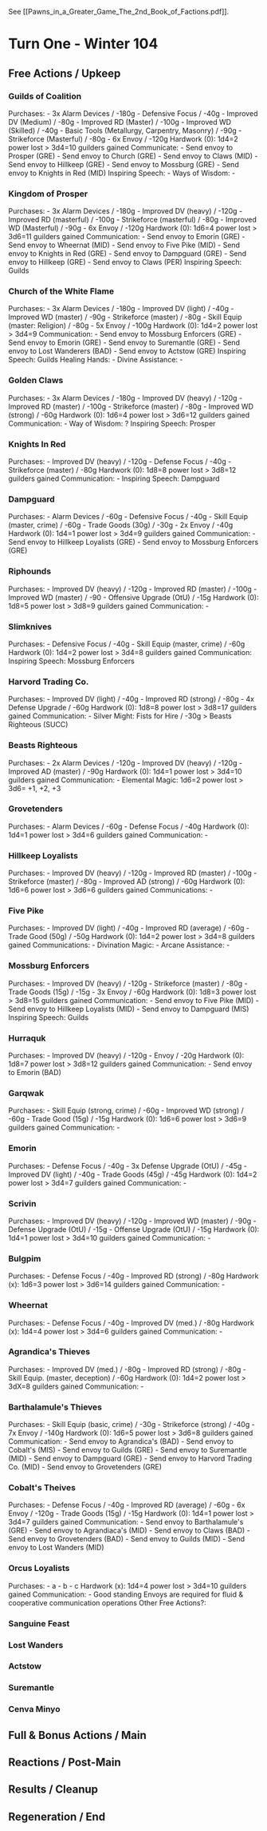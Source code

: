See [[Pawns_in_a_Greater_Game_The_2nd_Book_of_Factions.pdf]].
# Turn One - Winter 104
## Free Actions / Upkeep
### Guilds of Coalition
Purchases:
	- 3x Alarm Devices / -180g
	- Defensive Focus / -40g
	- Improved DV (Medium) / -80g
	- Improved RD (Master) / -100g
	- Improved WD (Skilled) / -40g
	- Basic Tools (Metallurgy, Carpentry, Masonry) / -90g
	- Strikeforce (Masterful) / -80g
	- 6x Envoy / -120g
Hardwork (0): 1d4=2 power lost > 3d4=10 guilders gained
Communicate:
	- Send envoy to Prosper (GRE)
	- Send envoy to Church (GRE)
	- Send envoy to Claws (MID)
	- Send envoy to Hillkeep (GRE)
	- Send envoy to Mossburg (GRE)
	- Send envoy to Knights in Red (MID)
Inspiring Speech: -
Ways of Wisdom: -

### Kingdom of Prosper
Purchases:
	- 3x Alarm Devices / -180g
	- Improved DV (heavy) / -120g
	- Improved RD (masterful) / -100g
	- Strikeforce (masterful) / -80g
	- Improved WD (Masterful) / -90g
	- 6x Envoy / -120g
Hardwork (0): 1d6=4 power lost > 3d6=11 guilders gained
Communication:
	- Send envoy to Emorin (GRE)
	- Send envoy to Wheernat (MID)
	- Send envoy to Five Pike (MID)
	- Send envoy to Knights in Red (GRE)
	- Send envoy to Dampguard (GRE)
	- Send envoy to Hillkeep (GRE)
	- Send envoy to Claws (PER)
Inspiring Speech: Guilds
### Church of the White Flame
Purchases:
	- 3x Alarm Devices / -180g
	- Improved DV (light) / -40g
	- Improved WD (master) / -90g
	- Strikeforce (master) / -80g
	- Skill Equip (master: Religion) / -80g
	- 5x Envoy / -100g
Hardwork (0): 1d4=2 power lost > 3d4=9
Communication:
	- Send envoy to Mossburg Enforcers (GRE)
	- Send envoy to Emorin (GRE)
	- Send envoy to Suremantle (GRE)
	- Send envoy to Lost Wanderers (BAD)
	- Send envoy to Actstow (GRE)
Inspiring Speech: Guilds
Healing Hands: - 
Divine Assistance: -

### Golden Claws
Purchases:
	- 3x Alarm Devices / -180g
	- Improved DV (heavy) / -120g
	- Improved RD (master) / -100g
	- Strikeforce (master) / -80g
	- Improved WD (strong) / -60g
Hardwork (0): 1d6=4 power lost > 3d6=12 guilders gained
Communication: -
Way of Wisdom: ?
Inspiring Speech: Prosper

### Knights In Red
Purchases:
	- Improved DV (heavy) / -120g
	- Defense Focus / -40g
	- Strikeforce (master) / -80g
Hardwork (0): 1d8=8 power lost > 3d8=12 guilders gained
Communication: -
Inspiring Speech: Dampguard

### Dampguard
Purchases:
	- Alarm Devices / -60g
	- Defensive Focus / -40g
	- Skill Equip (master, crime) / -60g
	- Trade Goods (30g) / -30g
	- 2x Envoy / -40g
Hardwork (0): 1d4=1 power lost > 3d4=9 guilders gained
Communication:
	- Send envoy to Hillkeep Loyalists (GRE)
	- Send envoy to Mossburg Enforcers (GRE)

### Riphounds
Purchases:
	- Improved DV (heavy) / -120g
	- Improved RD (master) / -100g
	- Improved WD (master) / -90
	- Offensive Upgrade (OtU) / -15g
Hardwork (0): 1d8=5 power lost > 3d8=9 guilders gained
Communication: -

### Slimknives
Purchases:
	- Defensive Focus / -40g
	- Skill Equip (master, crime) / -60g
Hardwork (0): 1d4=2 power lost > 3d4=8 guilders gained
Communication:
Inspiring Speech: Mossburg Enforcers

### Harvord Trading Co.
Purchases:
	- Improved DV (light) / -40g
	- Improved RD (strong) / -80g
	- 4x Defense Upgrade / -60g
Hardwork (0): 1d8=8 power lost > 3d8=17 guilders gained
Communication: -
Silver Might: Fists for Hire / -30g > Beasts Righteous (SUCC)

### Beasts Righteous
Purchases:
	- 2x Alarm Devices / -120g
	- Improved DV (heavy) / -120g
	- Improved AD (master) / -90g
Hardwork (0): 1d4=1 power lost > 3d4=10 guilders gained
Communication: -
Elemental Magic: 1d6=2 power lost > 3d6= +1, +2, +3

### Grovetenders
Purchases:
	- Alarm Devices / -60g
	- Defense Focus / -40g
Hardwork (0): 1d4=1 power lost > 3d4=6 guilders gained
Communication: - 

### Hillkeep Loyalists
Purchases:
	- Improved DV (heavy) / -120g
	- Improved RD (master) / -100g
	- Strikeforce (master) / -80g
	- Improved AD (strong) / -60g
Hardwork (0): 1d6=6 power lost > 3d6=6 guilders gained
Communications: - 

### Five Pike
Purchases:
	- Improved DV (light) / -40g
	- Improved RD (average) / -60g
	- Trade Good (50g) / -50g
Hardwork (0): 1d4=2 power lost > 3d4=8 guilders gained
Communications: -
Divination Magic: -
Arcane Assistance: -

### Mossburg Enforcers
Purchases:
	- Improved DV (heavy) / -120g
	- Strikeforce (master) / -80g
	- Trade Goods (15g) / -15g
	- 3x Envoy / -60g
Hardwork (0): 1d8=3 power lost > 3d8=15 guilders gained
Communication:
	- Send envoy to Five Pike (MID)
	- Send envoy to Hillkeep Loyalists (MID)
	- Send envoy to Dampguard (MIS)
Inspiring Speech: Guilds

### Hurraquk
Purchases:
	- Improved DV (heavy) / -120g
	- Envoy / -20g
Hardwork (0): 1d8=7 power lost > 3d8=12 guilders gained
Communication:
	- Send envoy to Emorin (BAD)

### Garqwak
Purchases:
	- Skill Equip (strong, crime) / -60g
	- Improved WD (strong) / -60g
	- Trade Good (15g) / -15g
Hardwork (0): 1d6=6 power lost > 3d6=9 guilders gained
Communication: -

### Emorin
Purchases:
	- Defense Focus / -40g
	- 3x Defense Upgrade (OtU) / -45g
	- Improved DV (light) / -40g
	- Trade Goods (45g) / -45g
Hardwork (0): 1d4=2 power lost > 3d4=7 guilders gained
Communication: -

### Scrivin
Purchases:
	- Improved DV (heavy) / -120g
	- Improved WD (master) / -90g
	- Defense Upgrade (OtU) / -15g
	- Offense Upgrade (OtU) / -15g
Hardwork (0): 1d4=1 power lost > 3d4=10 guilders gained
Communication: -

### Bulgpim
Purchases:
	- Defense Focus / -40g
	- Improved RD (strong) / -80g
Hardwork (x): 1d6=3 power lost > 3d6=14 guilders gained
Communication: -

### Wheernat
Purchases:
	- Defense Focus / -40g
	- Improved DV (med.) / -80g
Hardwork (x): 1d4=4 power lost > 3d4=6 guilders gained
Communication: -

### Agrandica's Thieves
Purchases:
	- Improved DV (med.) / -80g
	- Improved RD (strong) / -80g
	- Skill Equip. (master, deception) / -60g
Hardwork (0): 1d4=2 power lost > 3dX=8 guilders gained
Communication: -

### Barthalamule's Thieves
Purchases:
	- Skill Equip (basic, crime) / -30g
	- Strikeforce (strong) / -40g
	- 7x Envoy / -140g
Hardwork (0): 1d6=5 power lost > 3d6=8 guilders gained
Communication:
	- Send envoy to Agrandica's (BAD)
	- Send envoy to Cobalt's (MIS)
	- Send envoy to Guilds (GRE)
	- Send envoy to Suremantle (MID)
	- Send envoy to Dampguard (GRE)
	- Send envoy to Harvord Trading Co. (MID)
	- Send envoy to Grovetenders (GRE)

### Cobalt's Theives
Purchases:
	- Defense Focus / -40g
	- Improved RD (average) / -60g
	- 6x Envoy / -120g
	- Trade Goods (15g) / -15g
Hardwork (0): 1d4=1 power lost > 3d4=7 guilders gained
Communication:
	- Send envoy to Barthalamule's (GRE)
	- Send envoy to Agrandiaca's (MID)
	- Send envoy to Claws (BAD)
	- Send envoy to Grovetenders (BAD)
	- Send envoy to Guilds (MID)
	- Send envoy to Lost Wanders (MID)

### Orcus Loyalists
Purchases:
	- a
	- b
	- c
Hardwork (x): 1d4=4 power lost > 3d4=10 guilders gained
Communication:
	- Good standing Envoys are required for fluid & cooperative communication operations
Other Free Actions?:

### Sanguine Feast
### Lost Wanders
### Actstow
### Suremantle
### Cenva Minyo


## Full & Bonus Actions / Main
## Reactions / Post-Main
## Results / Cleanup
## Regeneration / End